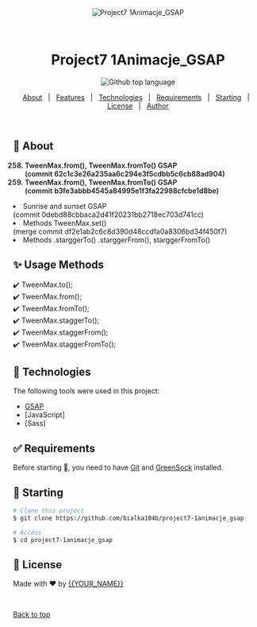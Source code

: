 <div align="center" id="top"> 
  <img src="./.github/app.gif" alt="Project7 1Animacje_GSAP" />

&#xa0;

  <!-- <a href="https://project71animacje_gsap.netlify.app">Demo</a> -->
</div>

<h1 align="center">Project7 1Animacje_GSAP</h1>

<p align="center">
  <img alt="Github top language" src="https://img.shields.io/github/languages/top/bialka104b/project7-1animacje_gsap?color=56BEB8">
</p>

<!-- Status -->

<!-- <h4 align="center">
	🚧  Project7 1Animacje_GSAP 🚀 Under construction...  🚧
</h4>

<hr> -->

<p align="center">
  <a href="#dart-about">About</a> &#xa0; | &#xa0; 
  <a href="#sparkles-features">Features</a> &#xa0; | &#xa0;
  <a href="#rocket-technologies">Technologies</a> &#xa0; | &#xa0;
  <a href="#white_check_mark-requirements">Requirements</a> &#xa0; | &#xa0;
  <a href="#checkered_flag-starting">Starting</a> &#xa0; | &#xa0;
  <a href="#memo-license">License</a> &#xa0; | &#xa0;
  <a href="https://github.com/bialka104b" target="_blank">Author</a>
</p>

<br>

## :dart: About

<ol start="258" style="font-weight:600">
<li>TweenMax.from(), TweenMax.fromTo() GSAP<br>
<span>(commit 62c1c3e26a235aa6c294e3f5cdbb5c6cb88ad904)</span></li>

<li>TweenMax.from(), TweenMax.fromTo() GSAP<br>
<span>(commit b3fe3abbb4545a84995e1f3fa22988cfcbe1d8be)</span></li>
</ol>

<li>Sunrise and sunset GSAP<br>
<span>(commit 0debd88cbbaca2d41f20231bb2718ec703d741cc)</span></li>

<li>Methods TweenMax.set()<br>
<span>(merge commit df2e1ab2c6c8d390d48ccdfa0a8306bd34f450f7)</span></li>

<li>Methods .starggerTo() .starggerFrom(), starggerFromTo()<br>
<span></span></li>
</ol>

## :sparkles: Usage Methods

:heavy_check_mark: TweenMax.to();\
:heavy_check_mark: TweenMax.from();\
:heavy_check_mark: TweenMax.fromTo();\
:heavy_check_mark: TweenMax.staggerTo();\
:heavy_check_mark: TweenMax.staggerFrom();\
:heavy_check_mark: TweenMax.staggerFromTo();

## :rocket: Technologies

The following tools were used in this project:

- [GSAP](https://greensock.com/)
- [JavaScript]
- [Sass]

## :white_check_mark: Requirements

Before starting :checkered_flag:, you need to have [Git](https://git-scm.com) and [GreenSock](https://greensock.com/) installed.

## :checkered_flag: Starting

```bash
# Clone this project
$ git clone https://github.com/bialka104b/project7-1animacje_gsap

# Access
$ cd project7-1animacje_gsap
```

## :memo: License

Made with :heart: by <a href="https://github.com/bialka104b" target="_blank">{{YOUR_NAME}}</a>

&#xa0;

<a href="#top">Back to top</a>
